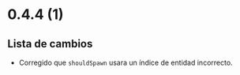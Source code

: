 # 0.4.4 (1)

## Lista de cambios

- Corregido que `shouldSpawn` usara un índice de entidad incorrecto.
